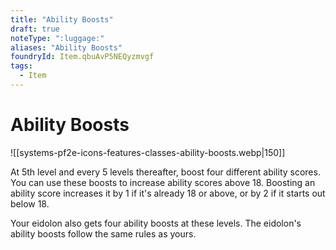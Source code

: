 ```yaml
---
title: "Ability Boosts"
draft: true
noteType: ":luggage:"
aliases: "Ability Boosts"
foundryId: Item.qbuAvP5NEQyzmvgf
tags:
  - Item
---
```


# Ability Boosts
![[systems-pf2e-icons-features-classes-ability-boosts.webp|150]]

At 5th level and every 5 levels thereafter, boost four different ability scores. You can use these boosts to increase ability scores above 18. Boosting an ability score increases it by 1 if it's already 18 or above, or by 2 if it starts out below 18.

Your eidolon also gets four ability boosts at these levels. The eidolon's ability boosts follow the same rules as yours.
